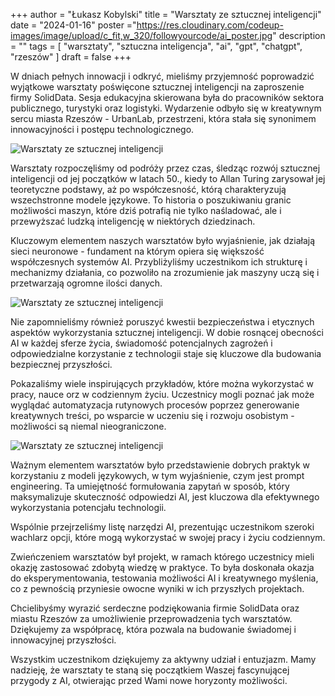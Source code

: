 +++
author = "Łukasz Kobylski"
title = "Warsztaty ze sztucznej inteligencji"
date = "2024-01-16"
poster ="https://res.cloudinary.com/codeup-images/image/upload/c_fit,w_320/followyourcode/ai_poster.jpg"
description = ""
tags = [
    "warsztaty", "sztuczna inteligencja", "ai", "gpt", "chatgpt", "rzeszów"
]
draft = false
+++

W dniach pełnych innowacji i odkryć, mieliśmy przyjemność poprowadzić wyjątkowe warsztaty poświęcone sztucznej inteligencji na zaproszenie firmy SolidData. Sesja edukacyjna skierowana była do pracowników sektora publicznego, turystyki oraz logistyki. Wydarzenie odbyło się w kreatywnym sercu miasta Rzeszów - UrbanLab, przestrzeni, która stała się synonimem innowacyjności i postępu technologicznego.

<p class="text-center">
    <img class="rounded img-thumbnail img-fluid mx-auto d-block" src="https://res.cloudinary.com/codeup-images/image/upload/c_scale,w_640/followyourcode/ai_lsudo.jpg" alt="Warsztaty ze sztucznej inteligencji" title="followyourcode.pl" />
</p>


Warsztaty rozpoczęliśmy od podróży przez czas, śledząc rozwój sztucznej inteligencji od jej początków w latach 50., kiedy to Allan Turing zarysował jej teoretyczne podstawy, aż po współczesność, którą charakteryzują wszechstronne modele językowe. To historia o poszukiwaniu granic możliwości maszyn, które dziś potrafią nie tylko naśladować, ale i przewyższać ludzką inteligencję w niektórych dziedzinach.

Kluczowym elementem naszych warsztatów było wyjaśnienie, jak działają sieci neuronowe - fundament na którym opiera się większość współczesnych systemów AI. Przybliżyliśmy uczestnikom ich strukturę i mechanizmy działania, co pozwoliło na zrozumienie jak maszyny uczą się i przetwarzają ogromne ilości danych.

<p class="text-center">
    <img class="rounded img-thumbnail img-fluid mx-auto d-block" src="https://res.cloudinary.com/codeup-images/image/upload/c_scale,w_640/followyourcode/ai_lkob.jpg" alt="Warsztaty ze sztucznej inteligencji" title="followyourcode.pl" />
</p>


Nie zapomnieliśmy również poruszyć kwestii bezpieczeństwa i etycznych aspektów wykorzystania sztucznej inteligencji. W dobie rosnącej obecności AI w każdej sferze życia, świadomość potencjalnych zagrożeń i odpowiedzialne korzystanie z technologii staje się kluczowe dla budowania bezpiecznej przyszłości.

Pokazaliśmy wiele inspirujących przykładów, które można wykorzystać w pracy, nauce orz w codziennym życiu. Uczestnicy mogli poznać jak może wyglądać automatyzacja rutynowych procesów poprzez generowanie kreatywnych treści, po wsparcie w uczeniu się i rozwoju osobistym - możliwości są niemal nieograniczone.

<p class="text-center">
    <img class="rounded img-thumbnail img-fluid mx-auto d-block" src="https://res.cloudinary.com/codeup-images/image/upload/c_scale,w_640/followyourcode/ai_all.jpg" alt="Warsztaty ze sztucznej inteligencji" title="followyourcode.pl" />
</p>


Ważnym elementem warsztatów było przedstawienie dobrych praktyk w korzystaniu z modeli językowych, w tym wyjaśnienie, czym jest prompt engineering. Ta umiejętność formułowania zapytań w sposób, który maksymalizuje skuteczność odpowiedzi AI, jest kluczowa dla efektywnego wykorzystania potencjału technologii.

Wspólnie przejrzeliśmy listę narzędzi AI, prezentując uczestnikom szeroki wachlarz opcji, które mogą wykorzystać w swojej pracy i życiu codziennym.

Zwieńczeniem warsztatów był projekt, w ramach którego uczestnicy mieli okazję zastosować zdobytą wiedzę w praktyce. To była doskonała okazja do eksperymentowania, testowania możliwości AI i kreatywnego myślenia, co z pewnością przyniesie owocne wyniki w ich przyszłych projektach.

Chcielibyśmy wyrazić serdeczne podziękowania firmie SolidData oraz miastu Rzeszów za umożliwienie przeprowadzenia tych warsztatów. Dziękujemy za współpracę, która pozwala na budowanie świadomej i innowacyjnej przyszłości.

Wszystkim uczestnikom dziękujemy za aktywny udział i entuzjazm. Mamy nadzieję, że warsztaty te staną się początkiem Waszej fascynującej przygody z AI, otwierając przed Wami nowe horyzonty możliwości.